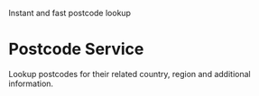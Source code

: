 Instant and fast postcode lookup

# Postcode Service

Lookup postcodes for their related country, region and additional information.
